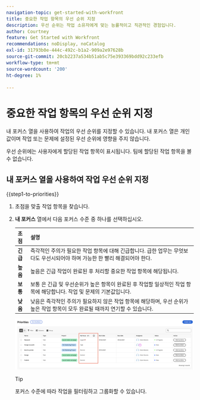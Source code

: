 ```yaml
---
navigation-topic: get-started-with-workfront
title: 중요한 작업 항목의 우선 순위 지정
description: 우선 순위는 작업 소유자에게 맞는 능률적이고 직관적인 경험입니다.
author: Courtney
feature: Get Started with Workfront
recommendations: noDisplay, noCatalog
exl-id: 31793b0e-444c-492c-b1a2-909a2e97628b
source-git-commit: 20cb2237a534b51ab5c75e393369bdd92c233efb
workflow-type: tm+mt
source-wordcount: '200'
ht-degree: 1%

---
```


# 중요한 작업 항목의 우선 순위 지정

내 포커스 열을 사용하여 작업의 우선 순위를 지정할 수 있습니다. 내 포커스 열은 개인 값이며 작업 또는 문제에 설정된 우선 순위에 영향을 주지 않습니다.

우선 순위에는 사용자에게 할당된 작업 항목이 표시됩니다. 팀에 할당된 작업 항목을 볼 수 없습니다.

## 내 포커스 열을 사용하여 작업 우선 순위 지정

{{step1-to-priorities}}

1. 초점을 맞출 작업 항목을 찾습니다.
1. **내 포커스** 열에서 다음 포커스 수준 중 하나를 선택하십시오.

   | 초점 | 설명 |
   |-----------|-------------|
   | **긴급** | 즉각적인 주의가 필요한 작업 항목에 대해 긴급합니다. 급한 업무는 무엇보다도 우선시되어야 하며 가능한 한 빨리 해결되어야 한다. |
   | **높음** | 높음은 긴급 작업이 완료된 후 처리할 중요한 작업 항목에 해당됩니다. |
   | **보통** | 보통 은 긴급 및 우선순위가 높은 항목이 완료된 후 작업할 일상적인 작업 항목에 해당합니다. 작업 및 문제의 기본값입니다. |
   | **낮음** | 낮음은 즉각적인 주의가 필요하지 않은 작업 항목에 해당하며, 우선 순위가 높은 작업 항목이 모두 완료될 때까지 연기할 수 있습니다. |

   ![](assets/my-focus-new.png)

   >[!TIP]
   >
   >포커스 수준에 따라 작업을 필터링하고 그룹화할 수 있습니다.
